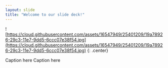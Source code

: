 ```yaml
---
layout: slide
title: "Welcome to our slide deck!"
---
```


![https://cloud.githubusercontent.com/assets/16547949/25401209/19a78926-29c3-11e7-9dd5-6ccc07e38f54.jpg](https://cloud.githubusercontent.com/assets/16547949/25401209/19a78926-29c3-11e7-9dd5-6ccc07e38f54.jpg)
{: .center}

Caption here
Caption here